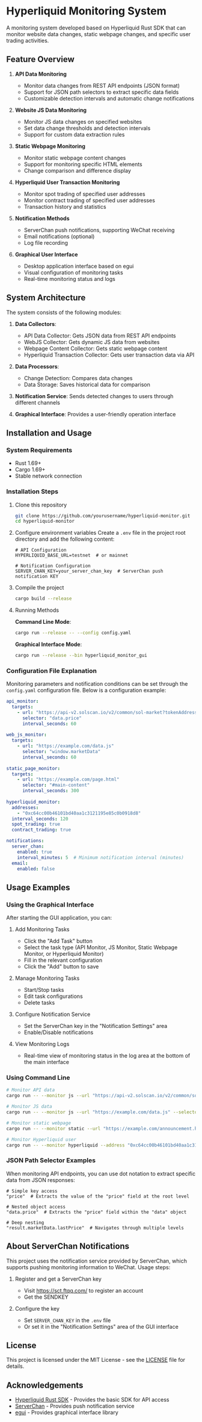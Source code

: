 # Hyperliquid Monitoring System

A monitoring system developed based on Hyperliquid Rust SDK that can monitor website data changes, static webpage changes, and specific user trading activities.

## Feature Overview

1. **API Data Monitoring**
   - Monitor data changes from REST API endpoints (JSON format)
   - Support for JSON path selectors to extract specific data fields
   - Customizable detection intervals and automatic change notifications

2. **Website JS Data Monitoring**
   - Monitor JS data changes on specified websites
   - Set data change thresholds and detection intervals
   - Support for custom data extraction rules

3. **Static Webpage Monitoring**
   - Monitor static webpage content changes
   - Support for monitoring specific HTML elements
   - Change comparison and difference display

4. **Hyperliquid User Transaction Monitoring**
   - Monitor spot trading of specified user addresses
   - Monitor contract trading of specified user addresses
   - Transaction history and statistics

5. **Notification Methods**
   - ServerChan push notifications, supporting WeChat receiving
   - Email notifications (optional)
   - Log file recording

6. **Graphical User Interface**
   - Desktop application interface based on egui
   - Visual configuration of monitoring tasks
   - Real-time monitoring status and logs

## System Architecture

The system consists of the following modules:

1. **Data Collectors**:
   - API Data Collector: Gets JSON data from REST API endpoints
   - WebJS Collector: Gets dynamic JS data from websites
   - Webpage Content Collector: Gets static webpage content
   - Hyperliquid Transaction Collector: Gets user transaction data via API

2. **Data Processors**:
   - Change Detection: Compares data changes
   - Data Storage: Saves historical data for comparison

3. **Notification Service**: Sends detected changes to users through different channels

4. **Graphical Interface**: Provides a user-friendly operation interface

## Installation and Usage

### System Requirements

- Rust 1.69+
- Cargo 1.69+
- Stable network connection

### Installation Steps

1. Clone this repository
   ```bash
   git clone https://github.com/yourusername/hyperliquid-monitor.git
   cd hyperliquid-monitor
   ```

2. Configure environment variables
   Create a `.env` file in the project root directory and add the following content:
   ```
   # API Configuration
   HYPERLIQUID_BASE_URL=testnet  # or mainnet
   
   # Notification Configuration
   SERVER_CHAN_KEY=your_server_chan_key  # ServerChan push notification KEY
   ```

3. Compile the project
   ```bash
   cargo build --release
   ```

4. Running Methods

   **Command Line Mode**:
   ```bash
   cargo run --release -- --config config.yaml
   ```

   **Graphical Interface Mode**:
   ```bash
   cargo run --release --bin hyperliquid_monitor_gui
   ```

### Configuration File Explanation

Monitoring parameters and notification conditions can be set through the `config.yaml` configuration file. Below is a configuration example:

```yaml
api_monitor:
  targets:
    - url: "https://api-v2.solscan.io/v2/common/sol-market?tokenAddress=So11111111111111111111111111111111111111112"
      selector: "data.price"
      interval_seconds: 60
      
web_js_monitor:
  targets:
    - url: "https://example.com/data.js"
      selector: "window.marketData"
      interval_seconds: 60
      
static_page_monitor:
  targets:
    - url: "https://example.com/page.html"
      selector: "#main-content"
      interval_seconds: 300
      
hyperliquid_monitor:
  addresses:
    - "0xc64cc00b46101bd40aa1c3121195e85c0b0918d8"
  interval_seconds: 120
  spot_trading: true
  contract_trading: true

notifications:
  server_chan:
    enabled: true
    interval_minutes: 5  # Minimum notification interval (minutes)
  email:
    enabled: false
```

## Usage Examples

### Using the Graphical Interface

After starting the GUI application, you can:

1. Add Monitoring Tasks
   - Click the "Add Task" button
   - Select the task type (API Monitor, JS Monitor, Static Webpage Monitor, or Hyperliquid Monitor)
   - Fill in the relevant configuration
   - Click the "Add" button to save

2. Manage Monitoring Tasks
   - Start/Stop tasks
   - Edit task configurations
   - Delete tasks

3. Configure Notification Service
   - Set the ServerChan key in the "Notification Settings" area
   - Enable/Disable notifications

4. View Monitoring Logs
   - Real-time view of monitoring status in the log area at the bottom of the main interface

### Using Command Line

```bash
# Monitor API data
cargo run -- --monitor js --url "https://api-v2.solscan.io/v2/common/sol-market?tokenAddress=So11111111111111111111111111111111111111112" --selector "data.price"

# Monitor JS data
cargo run -- --monitor js --url "https://example.com/data.js" --selector "window.marketData.price"

# Monitor static webpage
cargo run -- --monitor static --url "https://example.com/announcement.html" --selector "#announcement-content"

# Monitor Hyperliquid user
cargo run -- --monitor hyperliquid --address "0xc64cc00b46101bd40aa1c3121195e85c0b0918d8"
```

### JSON Path Selector Examples

When monitoring API endpoints, you can use dot notation to extract specific data from JSON responses:

```
# Simple key access
"price"  # Extracts the value of the "price" field at the root level

# Nested object access
"data.price"  # Extracts the "price" field within the "data" object

# Deep nesting
"result.marketData.lastPrice"  # Navigates through multiple levels
```

## About ServerChan Notifications

This project uses the notification service provided by ServerChan, which supports pushing monitoring information to WeChat. Usage steps:

1. Register and get a ServerChan key
   - Visit https://sct.ftqq.com/ to register an account
   - Get the SENDKEY

2. Configure the key
   - Set `SERVER_CHAN_KEY` in the `.env` file
   - Or set it in the "Notification Settings" area of the GUI interface

## License

This project is licensed under the MIT License - see the [LICENSE](LICENSE) file for details.

## Acknowledgements

- [Hyperliquid Rust SDK](https://github.com/hyperliquid-dex/hyperliquid-rust-sdk) - Provides the basic SDK for API access
- [ServerChan](https://sct.ftqq.com/) - Provides push notification service
- [egui](https://github.com/emilk/egui) - Provides graphical interface library 